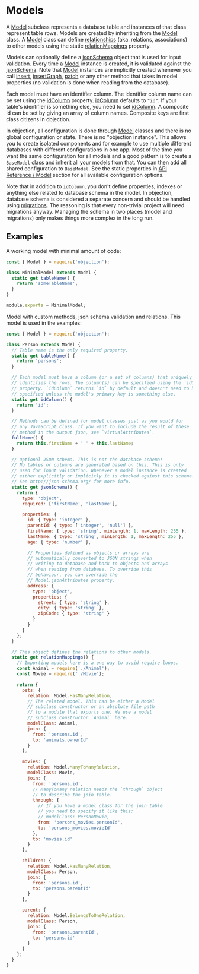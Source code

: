 # Models

A [Model](/api/model/) subclass represents a database table and instances of that class represent table rows. Models are created by inheriting from the [Model](/api/model/) class. A [Model](/api/model/) class can define [relationships](/guide/relations.html) (aka. relations, associations) to other models using the static [relationMappings](/api/model/static-properties.html#static-relationmappings) property.

Models can optionally define a [jsonSchema](/api/model/static-properties.html#static-jsonschema) object that is used for input validation. Every time a [Model](/api/model/) instance is created, it is validated against the [jsonSchema](/api/model/static-properties.html#static-jsonschema). Note that [Model](/api/model/) instances are implicitly created whenever you call [insert](/api/query-builder/mutate-methods.html#insert), [insertGraph](/api/query-builder/mutate-methods.html#insertgraph), [patch](/api/query-builder/mutate-methods.html#patch) or any other method that takes in model properties (no validation is done when reading from the database).

Each model must have an identifier column. The identifier column name can be set using the [idColumn](/api/model/static-properties.html#static-idcolumn) property. [idColumn](/api/model/static-properties.html#static-idcolumn) defaults to `"id"`. If your table's identifier is something else, you need to set [idColumn](/api/model/static-properties.html#static-idcolumn). A composite id can be set by giving an array of column names. Composite keys are first class citizens in objection.

In objection, all configuration is done through [Model](/api/model/) classes and there is no global configuration or state. There is no "objection instance". This allows you to create isolated components and for example to use multiple different databases with different configurations in one app. Most of the time you want the same configuration for all models and a good pattern is to create a `BaseModel` class and inherit all your models from that. You can then add all shared configuration to `BaseModel`. See the static properties in [API Reference / Model](/api/model/static-properties.html#static-tablename) section for all available configuration options.

Note that in addition to `idColumn`, you don't define properties, indexes or anything else related to database schema in the model. In objection, database schema is considered a separate concern and should be handled using [migrations](https://knexjs.org/#Migrations). The reasoning is that every non-trivial project will need migrations anyway. Managing the schema in two places (model and migrations) only makes things more complex in the long run.

## Examples

A working model with minimal amount of code:

```js
const { Model } = require('objection');

class MinimalModel extends Model {
  static get tableName() {
    return 'someTableName';
  }
}

module.exports = MinimalModel;
```

Model with custom methods, json schema validation and relations. This model is used in the examples:

```js
const { Model } = require('objection');

class Person extends Model {
  // Table name is the only required property.
  static get tableName() {
    return 'persons';
  }

  // Each model must have a column (or a set of columns) that uniquely
  // identifies the rows. The column(s) can be specified using the `idColumn`
  // property. `idColumn` returns `id` by default and doesn't need to be
  // specified unless the model's primary key is something else.
  static get idColumn() {
    return 'id';
  }

  // Methods can be defined for model classes just as you would for
  // any JavaScript class. If you want to include the result of these
  // method in the output json, see `virtualAttributes`.
  fullName() {
    return this.firstName + ' ' + this.lastName;
  }

  // Optional JSON schema. This is not the database schema!
  // No tables or columns are generated based on this. This is only
  // used for input validation. Whenever a model instance is created
  // either explicitly or implicitly it is checked against this schema.
  // See http://json-schema.org/ for more info.
  static get jsonSchema() {
    return {
      type: 'object',
      required: ['firstName', 'lastName'],

      properties: {
        id: { type: 'integer' },
        parentId: { type: ['integer', 'null'] },
        firstName: { type: 'string', minLength: 1, maxLength: 255 },
        lastName: { type: 'string', minLength: 1, maxLength: 255 },
        age: { type: 'number' },

        // Properties defined as objects or arrays are
        // automatically converted to JSON strings when
        // writing to database and back to objects and arrays
        // when reading from database. To override this
        // behaviour, you can override the
        // Model.jsonAttributes property.
        address: {
          type: 'object',
          properties: {
            street: { type: 'string' },
            city: { type: 'string' },
            zipCode: { type: 'string' }
          }
        }
      }
    };
  }

  // This object defines the relations to other models.
  static get relationMappings() {
    // Importing models here is a one way to avoid require loops.
    const Animal = require('./Animal');
    const Movie = require('./Movie');

    return {
      pets: {
        relation: Model.HasManyRelation,
        // The related model. This can be either a Model
        // subclass constructor or an absolute file path
        // to a module that exports one. We use a model
        // subclass constructor `Animal` here.
        modelClass: Animal,
        join: {
          from: 'persons.id',
          to: 'animals.ownerId'
        }
      },

      movies: {
        relation: Model.ManyToManyRelation,
        modelClass: Movie,
        join: {
          from: 'persons.id',
          // ManyToMany relation needs the `through` object
          // to describe the join table.
          through: {
            // If you have a model class for the join table
            // you need to specify it like this:
            // modelClass: PersonMovie,
            from: 'persons_movies.personId',
            to: 'persons_movies.movieId'
          },
          to: 'movies.id'
        }
      },

      children: {
        relation: Model.HasManyRelation,
        modelClass: Person,
        join: {
          from: 'persons.id',
          to: 'persons.parentId'
        }
      },

      parent: {
        relation: Model.BelongsToOneRelation,
        modelClass: Person,
        join: {
          from: 'persons.parentId',
          to: 'persons.id'
        }
      }
    };
  }
}
```
